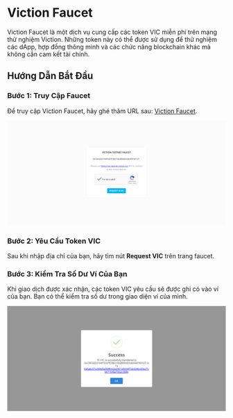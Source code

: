 # Viction Faucet

Viction Faucet là một dịch vụ cung cấp các token VIC miễn phí trên mạng thử nghiệm Viction. Những token này có thể được sử dụng để thử nghiệm các dApp, hợp đồng thông minh và các chức năng blockchain khác mà không cần cam kết tài chính.

## Hướng Dẫn Bắt Đầu

### Bước 1: Truy Cập Faucet

Để truy cập Viction Faucet, hãy ghé thăm URL sau: [Viction Faucet](https://faucet-testnet.viction.xyz/).

![](https://raw.githubusercontent.com/POLearn/victionary-everything-about-viction/refs/heads/master/content/assets/images/faucet_page.png)

### Bước 2: Yêu Cầu Token VIC

Sau khi nhập địa chỉ của bạn, hãy tìm nút **Request VIC** trên trang faucet.

### Bước 3: Kiểm Tra Số Dư Ví Của Bạn

Khi giao dịch được xác nhận, các token VIC yêu cầu sẽ được ghi có vào ví của bạn. Bạn có thể kiểm tra số dư trong giao diện ví của mình.

![](https://raw.githubusercontent.com/POLearn/victionary-everything-about-viction/refs/heads/master/content/assets/images/faucet_success.png)